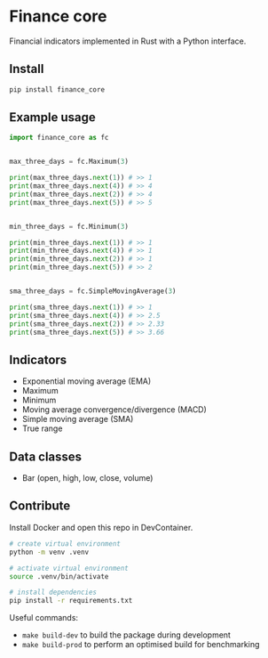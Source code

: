 # Finance core

Financial indicators implemented in Rust with a Python interface.

## Install
```bash
pip install finance_core
```

## Example usage
```python
import finance_core as fc


max_three_days = fc.Maximum(3)

print(max_three_days.next(1)) # >> 1
print(max_three_days.next(4)) # >> 4
print(max_three_days.next(2)) # >> 4
print(max_three_days.next(5)) # >> 5


min_three_days = fc.Minimum(3)

print(min_three_days.next(1)) # >> 1
print(min_three_days.next(4)) # >> 1
print(min_three_days.next(2)) # >> 1
print(min_three_days.next(5)) # >> 2


sma_three_days = fc.SimpleMovingAverage(3)

print(sma_three_days.next(1)) # >> 1
print(sma_three_days.next(4)) # >> 2.5
print(sma_three_days.next(2)) # >> 2.33
print(sma_three_days.next(5)) # >> 3.66
```

## Indicators

- Exponential moving average (EMA)
- Maximum
- Minimum
- Moving average convergence/divergence (MACD)
- Simple moving average (SMA)
- True range

## Data classes

- Bar (open, high, low, close, volume)

## Contribute

Install Docker and open this repo in DevContainer.

```bash
# create virtual environment
python -m venv .venv

# activate virtual environment
source .venv/bin/activate

# install dependencies
pip install -r requirements.txt
```

Useful commands:
- `make build-dev` to build the package during development
- `make build-prod` to perform an optimised build for benchmarking